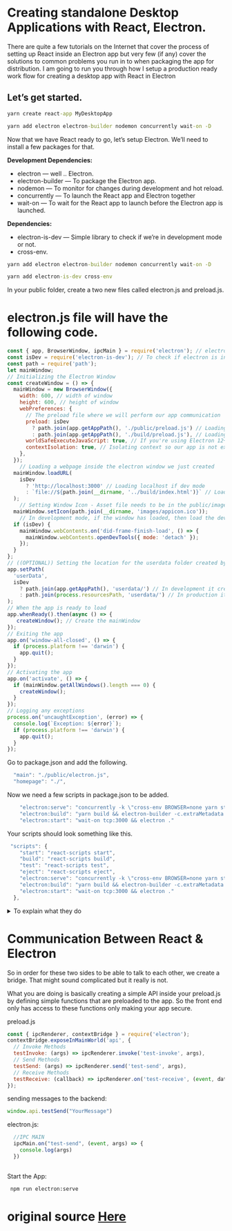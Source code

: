 # Creating standalone Desktop Applications with React, Electron.


There are quite a few tutorials on the Internet that cover the process of setting up React inside an Electron app but very few (if any) cover the solutions to common problems you run in to when packaging the app for distribution. I am going to run you through how I setup a production ready work flow for creating a desktop app with React in Electron 


## Let’s get started.

```cmd
yarn create react-app MyDesktopApp
```

```cmd
yarn add electron electron-builder nodemon concurrently wait-on -D
```

 Now that we have React ready to go, let’s setup Electron. We’ll need to install a few packages for that.

 <b>Development Dependencies:</b>

- electron — well .. Electron.
- electron-builder — To package the Electron app.
- nodemon — To monitor for changes during development and hot reload.
- concurrently — To launch the React app and Electron together
- wait-on — To wait for the React app to launch before the Electron app is launched.

 <b>Dependencies:</b>

- electron-is-dev — Simple library to check if we’re in development mode or not.
- cross-env.

```cmd
yarn add electron electron-builder nodemon concurrently wait-on -D
```
```cmd
yarn add electron-is-dev cross-env 
```

In your public folder, create a two new files called electron.js and preload.js.


# electron.js file will have the following code.

```javascript
const { app, BrowserWindow, ipcMain } = require('electron'); // electron
const isDev = require('electron-is-dev'); // To check if electron is in development mode
const path = require('path');
let mainWindow;
// Initializing the Electron Window
const createWindow = () => {
  mainWindow = new BrowserWindow({
    width: 600, // width of window
    height: 600, // height of window
    webPreferences: {
      // The preload file where we will perform our app communication
      preload: isDev 
        ? path.join(app.getAppPath(), './public/preload.js') // Loading it from the public folder for dev
        : path.join(app.getAppPath(), './build/preload.js'), // Loading it from the build folder for production
      worldSafeExecuteJavaScript: true, // If you're using Electron 12+, this should be enabled by default and does not need to be added here.
      contextIsolation: true, // Isolating context so our app is not exposed to random javascript executions making it safer.
    },
  });
	// Loading a webpage inside the electron window we just created
  mainWindow.loadURL(
    isDev
      ? 'http://localhost:3000' // Loading localhost if dev mode
      : `file://${path.join(__dirname, '../build/index.html')}` // Loading build file if in production
  );
	// Setting Window Icon - Asset file needs to be in the public/images folder.
  mainWindow.setIcon(path.join(__dirname, 'images/appicon.ico'));
	// In development mode, if the window has loaded, then load the dev tools.
  if (isDev) {
    mainWindow.webContents.on('did-frame-finish-load', () => {
      mainWindow.webContents.openDevTools({ mode: 'detach' });
    });
  }
};
// ((OPTIONAL)) Setting the location for the userdata folder created by an Electron app. It default to the AppData folder if you don't set it.
app.setPath(
  'userData',
  isDev
    ? path.join(app.getAppPath(), 'userdata/') // In development it creates the userdata folder where package.json is
    : path.join(process.resourcesPath, 'userdata/') // In production it creates userdata folder in the resources folder
);
// When the app is ready to load
app.whenReady().then(async () => {
   createWindow(); // Create the mainWindow
});
// Exiting the app
app.on('window-all-closed', () => {
  if (process.platform !== 'darwin') {
    app.quit();
  }
});
// Activating the app
app.on('activate', () => {
  if (mainWindow.getAllWindows().length === 0) {
    createWindow();
  }
});
// Logging any exceptions
process.on('uncaughtException', (error) => {
  console.log(`Exception: ${error}`);
  if (process.platform !== 'darwin') {
    app.quit();
  }
});
```

Go to package.json and add the following.


```javascript 
  "main": "./public/electron.js",
  "homepage": "./",
  ```

  Now we need a few scripts in package.json to be added. 

```javascript 
    "electron:serve": "concurrently -k \"cross-env BROWSER=none yarn start\" \"yarn electron:start\"",
    "electron:build": "yarn build && electron-builder -c.extraMetadata.main=build/main.js",
    "electron:start": "wait-on tcp:3000 && electron ."
```
   Your scripts should look something like this.

```javascript
 "scripts": {
    "start": "react-scripts start",
    "build": "react-scripts build",
    "test": "react-scripts test",
    "eject": "react-scripts eject",
    "electron:serve": "concurrently -k \"cross-env BROWSER=none yarn start\" \"yarn electron:start\"",
    "electron:build": "yarn build && electron-builder -c.extraMetadata.main=build/main.js",
    "electron:start": "wait-on tcp:3000 && electron ."
  },
```
<details><summary>To explain what they do </summary>
<p>

- start-react — Will start just the React app only
- build-react — Will build the React app only
- start-electron — This will use nodemon to watch for changes in the public folder and then execute electron. If you want to add more folders to be monitored, just add - another —-watch followed by the path to that folder.
- dev — Will first run React, wait for it to boot up and then start Electron.
- postinstall — It will make electron-builder install any dependencies we need for our app
- pack-app — Building the app can take time. Packing the app is shorter. It’ll just pack the app so you can test your production builds.
- build- Builds your app for distribution
- test — Comes with Create React App. Testing for your React app.
- eject — Comes with Create React App. Ejects your app from the CRA pipeline.

</p>
</details>


# Communication Between React & Electron
So in order for these two sides to be able to talk to each other, we create a bridge. That might sound complicated but it really is not.

What you are doing is basically creating a simple API inside your preload.js by defining simple functions that are preloaded to the app. So the front end only has access to these functions only making your app secure.

preload.js
```javascript 
const { ipcRenderer, contextBridge } = require('electron');
contextBridge.exposeInMainWorld('api', {
  // Invoke Methods
  testInvoke: (args) => ipcRenderer.invoke('test-invoke', args),
  // Send Methods
  testSend: (args) => ipcRenderer.send('test-send', args),
  // Receive Methods
  testReceive: (callback) => ipcRenderer.on('test-receive', (event, data) => { callback(data) }
});
```
sending messages to the backend:
```javascript 
window.api.testSend("YourMessage")
```
electron.js:
```javascript
  //IPC MAIN
  ipcMain.on("test-send", (event, args) => {
    console.log(args)
  })
  
 ```
 
 
 Start the App:
 
```cmd 
 npm run electron:serve
 ```
 
 # original source <a href="https://wykrhm.medium.com/creating-standalone-desktop-applications-with-react-electron-and-sqlite3-269dbb310aee">Here</a>

 
 
 
